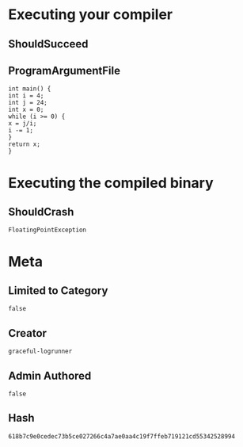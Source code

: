 # Executing your compiler

## ShouldSucceed

## ProgramArgumentFile

```
int main() {
int i = 4;
int j = 24;
int x = 0;
while (i >= 0) {
x = j/i;
i -= 1;
}
return x;
}
```

# Executing the compiled binary

## ShouldCrash

```
FloatingPointException
```

# Meta

## Limited to Category

```
false
```

## Creator

```
graceful-logrunner
```

## Admin Authored

```
false
```

## Hash

```
618b7c9e0cedec73b5ce027266c4a7ae0aa4c19f7ffeb719121cd55342528994
```
